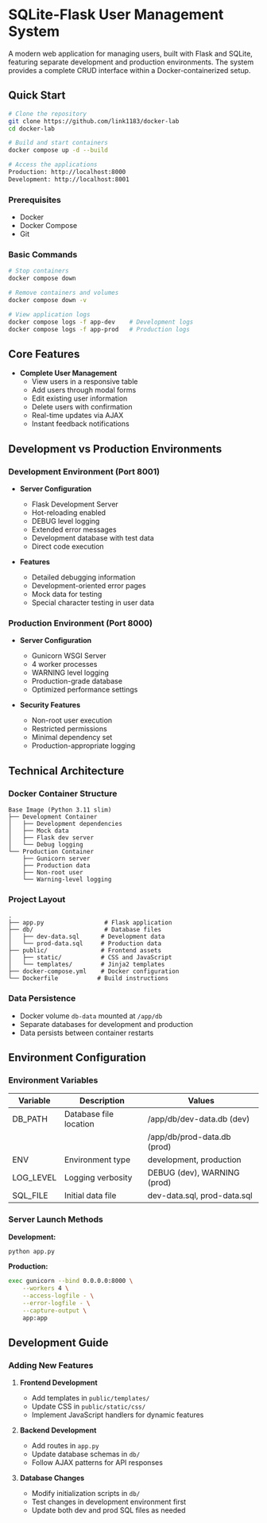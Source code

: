 # SQLite-Flask User Management System

A modern web application for managing users, built with Flask and SQLite, featuring separate development and production environments. The system provides a complete CRUD interface within a Docker-containerized setup.

## Quick Start

```bash
# Clone the repository
git clone https://github.com/link1183/docker-lab
cd docker-lab

# Build and start containers
docker compose up -d --build

# Access the applications
Production: http://localhost:8000
Development: http://localhost:8001
```

### Prerequisites

- Docker
- Docker Compose
- Git

### Basic Commands

```bash
# Stop containers
docker compose down

# Remove containers and volumes
docker compose down -v

# View application logs
docker compose logs -f app-dev    # Development logs
docker compose logs -f app-prod   # Production logs
```

## Core Features

- **Complete User Management**
  - View users in a responsive table
  - Add users through modal forms
  - Edit existing user information
  - Delete users with confirmation
  - Real-time updates via AJAX
  - Instant feedback notifications

## Development vs Production Environments

### Development Environment (Port 8001)

- **Server Configuration**

  - Flask Development Server
  - Hot-reloading enabled
  - DEBUG level logging
  - Extended error messages
  - Development database with test data
  - Direct code execution

- **Features**
  - Detailed debugging information
  - Development-oriented error pages
  - Mock data for testing
  - Special character testing in user data

### Production Environment (Port 8000)

- **Server Configuration**

  - Gunicorn WSGI Server
  - 4 worker processes
  - WARNING level logging
  - Production-grade database
  - Optimized performance settings

- **Security Features**
  - Non-root user execution
  - Restricted permissions
  - Minimal dependency set
  - Production-appropriate logging

## Technical Architecture

### Docker Container Structure

```
Base Image (Python 3.11 slim)
├── Development Container
│   ├── Development dependencies
│   ├── Mock data
│   ├── Flask dev server
│   └── Debug logging
└── Production Container
    ├── Gunicorn server
    ├── Production data
    ├── Non-root user
    └── Warning-level logging
```

### Project Layout

```
.
├── app.py                 # Flask application
├── db/                    # Database files
│   ├── dev-data.sql      # Development data
│   └── prod-data.sql     # Production data
├── public/               # Frontend assets
│   ├── static/           # CSS and JavaScript
│   └── templates/        # Jinja2 templates
├── docker-compose.yml    # Docker configuration
└── Dockerfile           # Build instructions
```

### Data Persistence

- Docker volume `db-data` mounted at `/app/db`
- Separate databases for development and production
- Data persists between container restarts

## Environment Configuration

### Environment Variables

| Variable  | Description            | Values                      |
| --------- | ---------------------- | --------------------------- |
| DB_PATH   | Database file location | /app/db/dev-data.db (dev)   |
|           |                        | /app/db/prod-data.db (prod) |
| ENV       | Environment type       | development, production     |
| LOG_LEVEL | Logging verbosity      | DEBUG (dev), WARNING (prod) |
| SQL_FILE  | Initial data file      | dev-data.sql, prod-data.sql |

### Server Launch Methods

**Development:**

```bash
python app.py
```

**Production:**

```bash
exec gunicorn --bind 0.0.0.0:8000 \
    --workers 4 \
    --access-logfile - \
    --error-logfile - \
    --capture-output \
    app:app
```

## Development Guide

### Adding New Features

1. **Frontend Development**

   - Add templates in `public/templates/`
   - Update CSS in `public/static/css/`
   - Implement JavaScript handlers for dynamic features

2. **Backend Development**

   - Add routes in `app.py`
   - Update database schemas in `db/`
   - Follow AJAX patterns for API responses

3. **Database Changes**
   - Modify initialization scripts in `db/`
   - Test changes in development environment first
   - Update both dev and prod SQL files as needed
